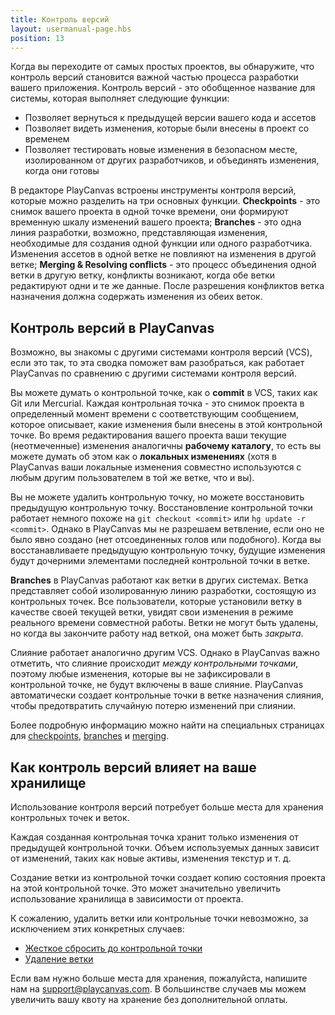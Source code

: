 ```yaml
---
title: Контроль версий
layout: usermanual-page.hbs
position: 13
---
```


Когда вы переходите от самых простых проектов, вы обнаружите, что контроль версий становится важной частью процесса разработки вашего приложения. Контроль версий - это обобщенное название для системы, которая выполняет следующие функции:

* Позволяет вернуться к предыдущей версии вашего кода и ассетов
* Позволяет видеть изменения, которые были внесены в проект со временем
* Позволяет тестировать новые изменения в безопасном месте, изолированном от других разработчиков, и объединять изменения, когда они готовы

В редакторе PlayCanvas встроены инструменты контроля версий, которые можно разделить на три основных функции. **Checkpoints** - это снимок вашего проекта в одной точке времени, они формируют временную шкалу изменений вашего проекта; **Branches** - это одна линия разработки, возможно, представляющая изменения, необходимые для создания одной функции или одного разработчика. Изменения ассетов в одной ветке не повлияют на изменения в другой ветке; **Merging & Resolving conflicts** - это процесс объединения одной ветки в другую ветку, конфликты возникают, когда обе ветки редактируют одни и те же данные. После разрешения конфликтов ветка назначения должна содержать изменения из обеих веток.

## Контроль версий в PlayCanvas

Возможно, вы знакомы с другими системами контроля версий (VCS), если это так, то эта сводка поможет вам разобраться, как работает PlayCanvas по сравнению с другими системами контроля версий.

Вы можете думать о контрольной точке, как о **commit** в VCS, таких как Git или Mercurial. Каждая контрольная точка - это снимок проекта в определенный момент времени с соответствующим сообщением, которое описывает, какие изменения были внесены в этой контрольной точке. Во время редактирования вашего проекта ваши текущие (неотмеченные) изменения аналогичны **рабочему каталогу**, то есть вы можете думать об этом как о **локальных изменениях** (хотя в PlayCanvas ваши локальные изменения совместно используются с любым другим пользователем в той же ветке, что и вы).

Вы не можете удалить контрольную точку, но можете восстановить предыдущую контрольную точку. Восстановление контрольной точки работает немного похоже на `git checkout <commit>` или `hg update -r <commit>`. Однако в PlayCanvas мы не разрешаем ветвление, если оно не было явно создано (нет отсоединенных голов или подобного). Когда вы восстанавливаете предыдущую контрольную точку, будущие изменения будут дочерними элементами последней контрольной точки в ветке.

**Branches** в PlayCanvas работают как ветки в других системах. Ветка представляет собой изолированную линию разработки, состоящую из контрольных точек. Все пользователи, которые установили ветку в качестве своей текущей ветки, увидят свои изменения в режиме реального времени совместной работы. Ветки не могут быть удалены, но когда вы закончите работу над веткой, она может быть *закрыта*.

Слияние работает аналогично другим VCS. Однако в PlayCanvas важно отметить, что слияние происходит *между контрольными точками*, поэтому любые изменения, которые вы не зафиксировали в контрольной точке, не будут включены в ваше слияние. PlayCanvas автоматически создает контрольные точки в ветке назначения слияния, чтобы предотвратить случайную потерю изменений при слиянии.

Более подробную информацию можно найти на специальных страницах для [checkpoints][1], [branches][2] и [merging][3].

## Как контроль версий влияет на ваше хранилище

Использование контроля версий потребует больше места для хранения контрольных точек и веток.

Каждая созданная контрольная точка хранит только изменения от предыдущей контрольной точки. Объем используемых данных зависит от изменений, таких как новые активы, изменения текстур и т. д.

Создание ветки из контрольной точки создает копию состояния проекта на этой контрольной точке. Это может значительно увеличить использование хранилища в зависимости от проекта.

К сожалению, удалить ветки или контрольные точки невозможно, за исключением этих конкретных случаев:

- [Жесткое сбросить до контрольной точки][4]
- [Удаление ветки][5]

Если вам нужно больше места для хранения, пожалуйста, напишите нам на [support@playcanvas.com][6]. В большинстве случаев мы можем увеличить вашу квоту на хранение без дополнительной оплаты.

[1]: /user-manual/version-control/checkpoints
[2]: /user-manual/version-control/branches
[3]: /user-manual/version-control/merging
[4]: /user-manual/version-control/checkpoints#hard-reset-to-a-checkpoint
[5]: /user-manual/version-control/branches#deleting-a-branch
[6]: mailto:support@playcanvas.com
[4]: /user-manual/version-control/checkpoints/#hard-reset-to-a-checkpoint
[5]: /user-manual/version-control/branches/#deleting-a-branch
[6]: mailto:support@playcanvas.com
